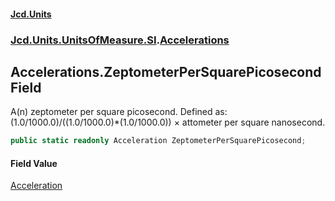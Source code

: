 #### [Jcd.Units](index.md 'index')
### [Jcd.Units.UnitsOfMeasure.SI](Jcd.Units.UnitsOfMeasure.SI.md 'Jcd.Units.UnitsOfMeasure.SI').[Accelerations](Accelerations.md 'Jcd.Units.UnitsOfMeasure.SI.Accelerations')

## Accelerations.ZeptometerPerSquarePicosecond Field

A(n) zeptometer per square picosecond. Defined as: (1.0/1000.0)/((1.0/1000.0)*(1.0/1000.0)) × attometer per square nanosecond.

```csharp
public static readonly Acceleration ZeptometerPerSquarePicosecond;
```

#### Field Value
[Acceleration](Acceleration.md 'Jcd.Units.UnitTypes.Acceleration')